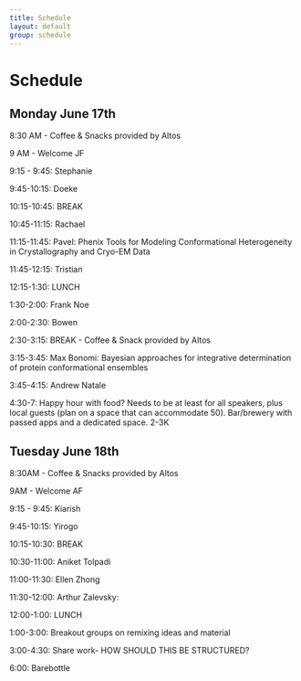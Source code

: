 ```yaml
---
title: Schedule
layout: default
group: schedule
---
```


# Schedule
## Monday June 17th

8:30 AM - Coffee & Snacks provided by Altos

9 AM - Welcome JF

9:15 - 9:45: Stephanie

9:45-10:15: Doeke

10:15-10:45: BREAK

10:45-11:15: Rachael	

11:15-11:45: Pavel: Phenix Tools for Modeling Conformational Heterogeneity in Crystallography and Cryo-EM Data

11:45-12:15: Tristian

12:15-1:30: LUNCH

1:30-2:00: Frank Noe

2:00-2:30: Bowen

2:30-3:15: BREAK - Coffee & Snack provided by Altos

3:15-3:45: Max Bonomi: Bayesian approaches for integrative determination of protein conformational ensembles

3:45-4:15: Andrew Natale

4:30-7: Happy hour with food? Needs to be at least for all speakers, plus local guests (plan on a space that can accommodate 50). Bar/brewery with passed apps and a dedicated space.  2-3K

## Tuesday June 18th

8:30AM - Coffee & Snacks provided by Altos

9AM - Welcome AF

9:15 - 9:45: Kiarish

9:45-10:15: Yirogo

10:15-10:30: BREAK 

10:30-11:00: Aniket Tolpadi 	

11:00-11:30: Ellen Zhong

11:30-12:00: Arthur Zalevsky: 

12:00-1:00: LUNCH

1:00-3:00: Breakout groups on remixing ideas and material

3:00-4:30: Share work- HOW SHOULD THIS BE STRUCTURED?

6:00: Barebottle 


